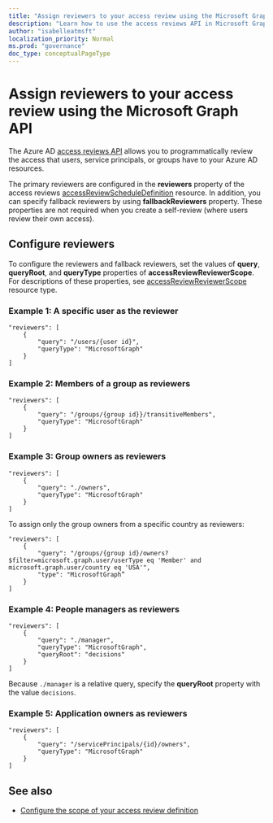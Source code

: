 ```yaml
---
title: "Assign reviewers to your access review using the Microsoft Graph API"
description: "Learn how to use the access reviews API in Microsoft Graph to assign access reviewers."
author: "isabelleatmsft"
localization_priority: Normal
ms.prod: "governance"
doc_type: conceptualPageType
---
```


# Assign reviewers to your access review using the Microsoft Graph API

The Azure AD [access reviews API](/graph/api/resources/accessreviewsv2-root) allows you to programmatically review the access that users, service principals, or groups have to your Azure AD resources.

The primary reviewers are configured in the **reviewers** property of the access reviews [accessReviewScheduleDefinition](/graph/api/resources/accessreviewscheduledefinition) resource.  In addition, you can specify fallback reviewers by using **fallbackReviewers** property. These properties are not required when you create a self-review (where users review their own access).

## Configure reviewers

To configure the reviewers and fallback reviewers, set the values of **query**, **queryRoot**, and **queryType** properties of **accessReviewReviewerScope**. For descriptions of these properties, see [accessReviewReviewerScope](/graph/api/resources/accessreviewreviewerscope) resource type.

### Example 1: A specific user as the reviewer

```http
"reviewers": [
    {
        "query": "/users/{user id}",
        "queryType": "MicrosoftGraph"
    }
]
```

### Example 2: Members of a group as reviewers

```http
"reviewers": [
    {
        "query": "/groups/{group id}}/transitiveMembers",
        "queryType": "MicrosoftGraph"
    }
]
```

### Example 3: Group owners as reviewers
```http
"reviewers": [
    {
        "query": "./owners",
        "queryType": "MicrosoftGraph"
    }
]
```

To assign only the group owners from a specific country as reviewers:

```http
"reviewers": [
    {
        "query": "/groups/{group id}/owners?$filter=microsoft.graph.user/userType eq 'Member' and microsoft.graph.user/country eq 'USA'",
        "type": "MicrosoftGraph”
    }
]
```

### Example 4: People managers as reviewers

```http
"reviewers": [
    {
        "query": "./manager",
        "queryType": "MicrosoftGraph",
        "queryRoot": "decisions"
    }
]
```
Because `./manager` is a relative query, specify the **queryRoot** property with the value `decisions`.

### Example 5: Application owners as reviewers

```http
"reviewers": [
    {
        "query": "/servicePrincipals/{id}/owners",
        "queryType": "MicrosoftGraph"
    }
]
```

## See also

+ [Configure the scope of your access review definition](/graph/accessreviews-scope-concept)
